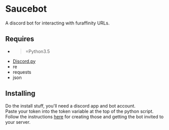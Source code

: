 Saucebot
========

A discord bot for interacting with furaffinity URLs.

Requires
--------

 * >=Python3.5
 * [Discord.py](https://github.com/Rapptz/discord.py)
 * re
 * requests
 * json

Installing
----------

Do the install stuff, you'll need a discord app and bot account.  
Paste your token into the token variable at the top of the python script.  
Follow the instructions [here](https://github.com/reactiflux/discord-irc/wiki/Creating-a-discord-bot-&-getting-a-token) for creating those and getting the bot invited to your server.

